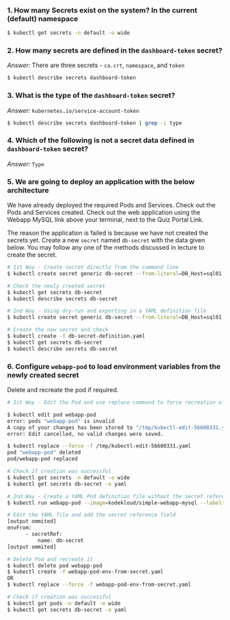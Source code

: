 ### 1. How many Secrets exist on the system? In the current (default) namespace

```bash
$ kubectl get secrets -n default -o wide
```

### 2. How many secrets are defined in the `dashboard-token` secret?

*Answer:* There are three secrets - `ca.crt`, `namespace`, and `token`

```bash
$ kubectl describe secrets dashboard-token
```

### 3. What is the type of the `dashboard-token` secret?

*Answer:* `kubernetes.io/service-account-token`

```bash
$ kubectl describe secrets dashboard-token | grep -i type
```

### 4. Which of the following is not a secret data defined in `dashboard-token` secret?

*Answer:* `Type` 

### 5. We are going to deploy an application with the below architecture

We have already deployed the required Pods and Services. Check out the Pods and Services created. Check out the web application using the Webapp MySQL link above your terminal, next to the Quiz Portal Link.

The reason the application is failed is because we have not created the secrets yet. Create a new `secret` named `db-secret` with the data given below.
You may follow any one of the methods discussed in lecture to create the secret.

```bash
# 1st Way - Create secret directly from the command line
$ kubectl create secret generic db-secret --from-literal=DB_Host=sql01 --from-literal=DB_User=root --from-literal=DB_Password=password123

# Check the newly created secret 
$ kubectl get secrets db-secret
$ kubectl describe secrets db-secret
```

```bash
# 2nd Way - Using dry-run and exporting in a YAML definition file
$ kubectl create secret generic db-secret --from-literal=DB_Host=sql01 --from-literal=DB_User=root --from-literal=DB_Password=password123 --dry-run=client -o yaml > db-secret-definition.yaml

# Create the new secret and check
$ kubectl create -f db-secret-definition.yaml
$ kubectl get secrets db-secret
$ kubectl describe secrets db-secret
```

### 6. Configure `webapp-pod` to load environment variables from the newly created secret

Delete and recreate the pod if required.

```bash
# 1st Way - Edit the Pod and use replace command to force recreation of the Pod (edit is forbidden but we can use the /tmp/file to create the new Pod

$ kubectl edit pod webapp-pod 
error: pods "webapp-pod" is invalid
A copy of your changes has been stored to "/tmp/kubectl-edit-56600331.yaml"
error: Edit cancelled, no valid changes were saved.

$ kubectl replace --force -f /tmp/kubectl-edit-56600331.yaml 
pod "webapp-pod" deleted
pod/webapp-pod replaced

# Check if creation was successful
$ kubectl get secrets -n default -o wide
$ kubectl get secrets db-secret -o yaml
```

```bash
# 2nd Way - Create a YAML Pod definition file without the secret reference using the --dry-run=client flag
$ kubectl run webapp-pod --image=kodekloud/simple-webapp-mysql --labels='name=webapp-pod' --dry-run=client -o yaml > webapp-pod-env-from-secret.yaml

# Edit the YAML file and add the secret reference field
[output ommited]
envFrom:
      - secretRef:
          name: db-secret
[output ommited]

# Delete Pod and recreate it
$ kubectl delete pod webapp-pod
$ kubectl create -f webapp-pod-env-from-secret.yaml
OR
$ kubectl replace --force -f webapp-pod-env-from-secret.yaml

# Check if creation was successful
$ kubectl get pods -n default -o wide
$ kubectl get secrets db-secret -o yaml
```
